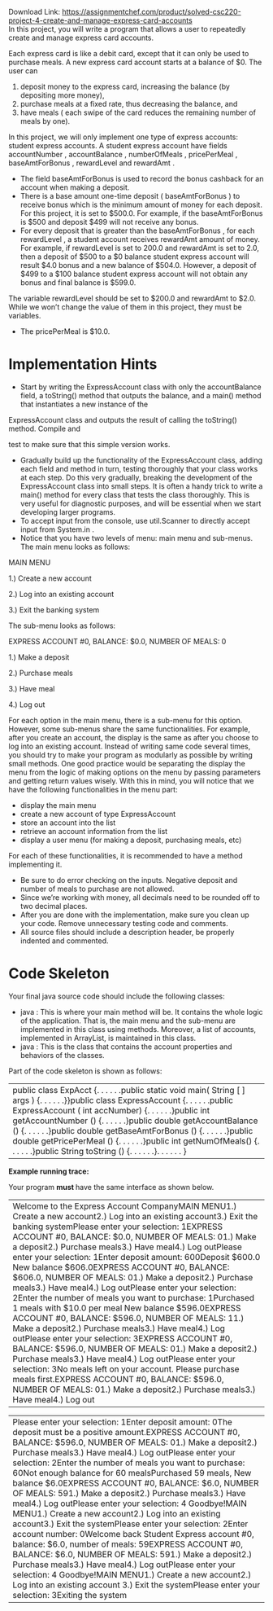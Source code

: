 Download Link: https://assignmentchef.com/product/solved-csc220-project-4-create-and-manage-express-card-accounts
<br>
In this project, you will write a program that allows a user to repeatedly create and manage express card accounts.

Each express card is like a debit card, except that it can only be used to purchase meals. A new express card account starts at a balance of $0. The user can

<ol>

 <li>deposit money to the express card, increasing the balance (by depositing more money),</li>

 <li>purchase meals at a fixed rate, thus decreasing the balance, and</li>

 <li>have meals ( each swipe of the card reduces the remaining number of meals by one).</li>

</ol>

In this project, we will only implement one type of express accounts: student express accounts. A student express account have fields accountNumber , accountBalance , numberOfMeals , pricePerMeal , baseAmtForBonus , rewardLevel and rewardAmt .

<ul>

 <li>The field baseAmtForBonus is used to record the bonus cashback for an account when making a deposit.</li>

 <li>There is a base amount one-time deposit ( baseAmtForBonus ) to receive bonus which is the minimum amount of money for each deposit. For this project, it is set to $500.0. For example, if the baseAmtForBonus is $500 and deposit $499 will not receive any bonus.</li>

 <li>For every deposit that is greater than the baseAmtForBonus , for each rewardLevel , a student account receives rewardAmt amount of money. For example, if rewardLevel is set to 200.0 and rewardAmt is set to 2.0, then a deposit of $500 to a $0 balance student express account will result $4.0 bonus and a new balance of $504.0. However, a deposit of $499 to a $100 balance student express account will not obtain any bonus and final balance is $599.0.</li>

</ul>

The variable rewardLevel should be set to $200.0 and rewardAmt to $2.0. While we won’t change the value of them in this project, they must be variables.

<ul>

 <li>The pricePerMeal is $10.0.</li>

</ul>

<h1>Implementation Hints</h1>

<ul>

 <li>Start by writing the ExpressAccount class with only the accountBalance field, a toString() method that outputs the balance, and a main() method that instantiates a new instance of the</li>

</ul>

ExpressAccount class and outputs the result of calling the toString() method. Compile and

test to make sure that this simple version works.

<ul>

 <li>Gradually build up the functionality of the ExpressAccount class, adding each field and method in turn, testing thoroughly that your class works at each step. Do this very gradually, breaking the development of the ExpressAccount class into small steps. It is often a handy trick to write a main() method for every class that tests the class thoroughly. This is very useful for diagnostic purposes, and will be essential when we start developing larger programs.</li>

 <li>To accept input from the console, use util.Scanner to directly accept input from System.in .</li>

 <li>Notice that you have two levels of menu: main menu and sub-menus. The main menu looks as follows:</li>

</ul>

MAIN MENU

1.) Create a new account

2.) Log into an existing account

3.) Exit the banking system

The sub-menu looks as follows:

EXPRESS ACCOUNT #0, BALANCE: $0.0, NUMBER OF MEALS: 0

1.) Make a deposit

2.) Purchase meals

3.) Have meal

4.) Log out

For each option in the main menu, there is a sub-menu for this option. However, some sub-menus share the same functionalities. For example, after you create an account, the display is the same as after you choose to log into an existing account. Instead of writing same code several times, you should try to make your program as modularly as possible by writing small methods. One good practice would be separating the display the menu from the logic of making options on the menu by passing parameters and getting return values wisely. With this in mind, you will notice that we have the following functionalities in the menu part:

<ul>

 <li>display the main menu</li>

 <li>create a new account of type ExpressAccount</li>

 <li>store an account into the list</li>

 <li>retrieve an account information from the list</li>

 <li>display a user menu (for making a deposit, purchasing meals, etc)</li>

</ul>

For each of these functionalities, it is recommended to have a method implementing it.

<ul>

 <li>Be sure to do error checking on the inputs. Negative deposit and number of meals to purchase are not allowed.</li>

 <li>Since we’re working with money, all decimals need to be rounded off to two decimal places.</li>

 <li>After you are done with the implementation, make sure you clean up your code. Remove unnecessary testing code and comments.</li>

 <li>All source files should include a description header, be properly indented and commented.</li>

</ul>

<h1>Code Skeleton</h1>

Your final java source code should include the following classes:

<ul>

 <li>java : This is where your main method will be. It contains the whole logic of the application. That is, the main menu and the sub-menu are implemented in this class using methods. Moreover, a list of accounts, implemented in ArrayList, is maintained in this class.</li>

 <li>java : This is the class that contains the account properties and behaviors of the classes.</li>

</ul>

Part of the code skeleton is shown as follows:

<table width="0">

 <tbody>

  <tr>

   <td width="661">public            class ExpAcct {. . . . . .public        static          void main( String [ ]          args ) {. . . . . .}}public        class         ExpressAccount {. . . . . .public ExpressAccount ( int accNumber) {. . . . . .}public           int getAccountNumber () {. . . . . .}public             double getAccountBalance () {. . . . . .}public            double getBaseAmtForBonus () {. . . . . .}public             double getPricePerMeal () {. . . . . .}public           int getNumOfMeals() {. . . . . .}public       String         toString () {. . . . . .}. . . . . . }</td>

  </tr>

 </tbody>

</table>

<strong>Example running trace:</strong>

Your program <strong>must </strong>have the same interface as shown below.




<table width="0">

 <tbody>

  <tr>

   <td width="652">Welcome to the Express Account CompanyMAIN MENU1.) Create a new account2.) Log into an existing account3.) Exit the banking systemPlease enter your selection: 1EXPRESS ACCOUNT #0, BALANCE: $0.0, NUMBER OF MEALS: 01.) Make a deposit2.) Purchase meals3.) Have meal4.) Log outPlease enter your selection: 1Enter deposit amount: 600Deposit $600.0 New balance $606.0EXPRESS ACCOUNT #0, BALANCE: $606.0, NUMBER OF MEALS: 01.) Make a deposit2.) Purchase meals3.) Have meal4.) Log outPlease enter your selection: 2Enter the number of meals you want to purchase: 1Purchased 1 meals with $10.0 per meal New balance $596.0EXPRESS ACCOUNT #0, BALANCE: $596.0, NUMBER OF MEALS: 11.) Make a deposit2.) Purchase meals3.) Have meal4.) Log outPlease enter your selection: 3EXPRESS ACCOUNT #0, BALANCE: $596.0, NUMBER OF MEALS: 01.) Make a deposit2.) Purchase meals3.) Have meal4.) Log outPlease enter your selection: 3No meals left on your account. Please purchase meals first.EXPRESS ACCOUNT #0, BALANCE: $596.0, NUMBER OF MEALS: 01.) Make a deposit2.) Purchase meals3.) Have meal4.) Log out</td>

  </tr>

 </tbody>

</table>




<table width="0">

 <tbody>

  <tr>

   <td width="652">Please enter your selection: 1Enter deposit amount: 0The deposit must be a positive amount.EXPRESS ACCOUNT #0, BALANCE: $596.0, NUMBER OF MEALS: 01.) Make a deposit2.) Purchase meals3.) Have meal4.) Log outPlease enter your selection: 2Enter the number of meals you want to purchase: 60Not enough balance for 60 mealsPurchased 59 meals, New balance $6.0EXPRESS ACCOUNT #0, BALANCE: $6.0, NUMBER OF MEALS: 591.) Make a deposit2.) Purchase meals3.) Have meal4.) Log outPlease enter your selection: 4 Goodbye!MAIN MENU1.) Create a new account2.) Log into an existing account3.) Exit the systemPlease enter your selection: 2Enter account number: 0Welcome back Student Express account #0, balance: $6.0, number of meals: 59EXPRESS ACCOUNT #0, BALANCE: $6.0, NUMBER OF MEALS: 591.) Make a deposit2.) Purchase meals3.) Have meal4.) Log outPlease enter your selection: 4 Goodbye!MAIN MENU1.) Create a new account2.) Log into an existing account 3.) Exit the systemPlease enter your selection: 3Exiting the system</td>

  </tr>

 </tbody>

</table>